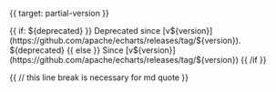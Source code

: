 {{ target: partial-version }}

<div class="doc-partial-version">
{{ if: ${deprecated} }}
Deprecated since [v${version}](https://github.com/apache/echarts/releases/tag/${version}). ${deprecated}
{{ else }}
Since [v${version}](https://github.com/apache/echarts/releases/tag/${version})
{{ /if }}
</div>

{{ // this line break is necessary for md quote }}
